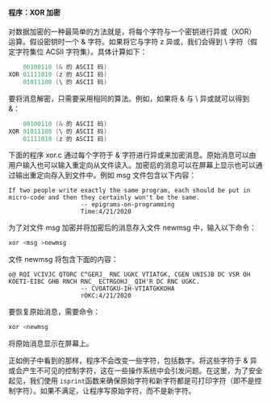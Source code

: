 #### 程序：XOR 加密

对数据加密的一种最简单的方法就是，将每个字符与一个密钥进行异或（XOR）运算。假设密钥时一个 & 字符。如果将它与字符 z 异或，我们会得到 \ 字符（假定字符集位 ACSII 字符集）。具体计算如下：

```c
	00100110 (& 的 ASCII 码)
XOR 01111010 (z 的 ASCII 码)
    01011100 (\ 的 ASCII 码)
```

要将消息解密，只需要采用相同的算法。例如，如果将 & 与 \ 异或就可以得到 &：

```c
	00100110 (& 的 ASCII 码)
XOR 01011100 (\ 的 ASCII 码)
    01111010 (z 的 ASCII 码)
```

下面的程序 xor.c 通过每个字符于 & 字符进行异或来加密消息。原始消息可以由用户输入也可以输入重定向从文件读入。加密后的消息可以在屏幕上显示也可以通过输出重定向存入到文件中。例如 msg 文件包含以下内容：

```
If two people write exactly the same program, each should be put in
micro-code and then they certainly won't be the same.
					-- epigrams-on-programming
					Time:4/21/2020
```

为了对文件 msg 加密并将加密后的消息存入文件 newmsg 中，输入以下命令：

```c
xor <msg >newmsg
```

文件 newmsg 将包含下面的内容：

```
o@ RQI VCIVJC QTORC C^GERJ_ RNC UGKC VTIATGK, CGEN UNISJB DC VSR OH
KOETI-EIBC GHB RNCH RNC_ ECTRGOHJ_ QIH'R DC RNC UGKC.
					-- CVOATGKU-IH-VTIATGKKOHA
					rOKC:4/21/2020
```

要恢复原始消息，需要命令：

```c
xor <newmsg
```

将原始消息显示在屏幕上。

正如例子中看到的那样，程序不会改变一些字符，包括数字。将这些字符于 & 异或会产生不可见的控制字符，这在一些操作系统中会引发问题。在这里，为了安全起见，我们使用 `isprint`函数来确保原始字符和新字符都是可打印字符（即不是控制字符）。如果不满足，让程序写原始字符，而不是新字符。